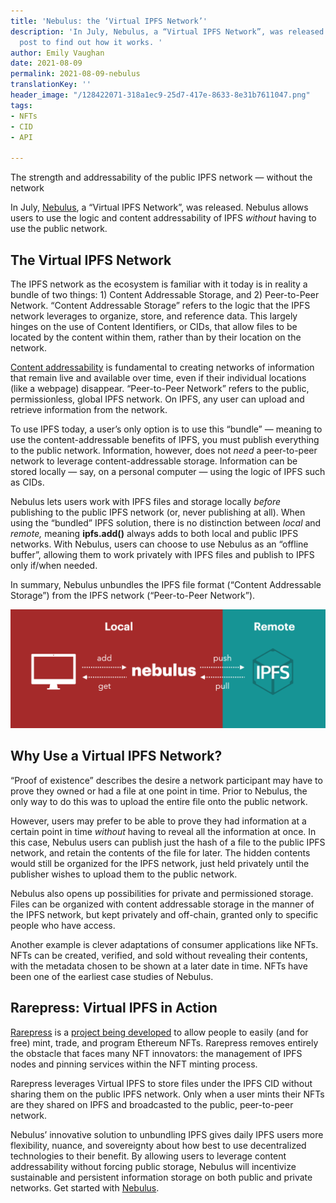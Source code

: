 ```yaml
---
title: 'Nebulus: the ‘Virtual IPFS Network’'
description: 'In July, Nebulus, a “Virtual IPFS Network”, was released. Read this
  post to find out how it works. '
author: Emily Vaughan
date: 2021-08-09
permalink: 2021-08-09-nebulus
translationKey: ''
header_image: "/128422071-318a1ec9-25d7-417e-8633-8e31b7611047.png"
tags:
- NFTs
- CID
- API

---
```

The strength and addressability of the public IPFS network — without the network

In July, [Nebulus](https://nebulus.dev/), a “Virtual IPFS Network”, was released. Nebulus allows users to use the logic and content addressability of IPFS _without_ having to use the public network.

## **The Virtual IPFS Network**

The IPFS network as the ecosystem is familiar with it today is in reality a bundle of two things: 1) Content Addressable Storage, and 2) Peer-to-Peer Network. “Content Addressable Storage” refers to the logic that the IPFS network leverages to organize, store, and reference data. This largely hinges on the use of Content Identifiers, or CIDs, that allow files to be located by the content within them, rather than by their location on the network.

[Content addressability](https://blog.ipfs.tech/2021-04-05-storing-nfts-on-ipfs/) is fundamental to creating networks of information that remain live and available over time, even if their individual locations (like a webpage) disappear. “Peer-to-Peer Network” refers to the public, permissionless, global IPFS network. On IPFS, any user can upload and retrieve information from the network.

To use IPFS today, a user’s only option is to use this “bundle” — meaning to use the content-addressable benefits of IPFS, you must publish everything to the public network. Information, however, does not _need_ a peer-to-peer network to leverage content-addressable storage. Information can be stored locally — say, on a personal computer — using the logic of IPFS such as CIDs.

Nebulus lets users work with IPFS files and storage locally _before_ publishing to the public IPFS network (or, never publishing at all). When using the “bundled” IPFS solution, there is no distinction between _local_ and _remote,_ meaning **ipfs.add()** always adds to both local and public IPFS networks. With Nebulus, users can choose to use Nebulus as an “offline buffer”, allowing them to work privately with IPFS files and publish to IPFS only if/when needed.

In summary, Nebulus unbundles the IPFS file format (“Content Addressable Storage”) from the IPFS network (“Peer-to-Peer Network”).

![](../assets/localremote2.png)

## **Why Use a Virtual IPFS Network?**

“Proof of existence” describes the desire a network participant may have to prove they owned or had a file at one point in time. Prior to Nebulus, the only way to do this was to upload the entire file onto the public network.

However, users may prefer to be able to prove they had information at a certain point in time _without_ having to reveal all the information at once. In this case, Nebulus users can publish just the hash of a file to the public IPFS network, and retain the contents of the file for later. The hidden contents would still be organized for the IPFS network, just held privately until the publisher wishes to upload them to the public network.

Nebulus also opens up possibilities for private and permissioned storage. Files can be organized with content addressable storage in the manner of the IPFS network, but kept privately and off-chain, granted only to specific people who have access.

Another example is clever adaptations of consumer applications like NFTs. NFTs can be created, verified, and sold without revealing their contents, with the metadata chosen to be shown at a later date in time. NFTs have been one of the earliest case studies of Nebulus.

## **Rarepress: Virtual IPFS in Action**

[Rarepress](https://rarepress.org/) is a [project being developed](https://twitter.com/skogard) to allow people to easily (and for free) mint, trade, and program Ethereum NFTs. Rarepress removes entirely the obstacle that faces many NFT innovators: the management of IPFS nodes and pinning services within the NFT minting process.

Rarepress leverages Virtual IPFS to store files under the IPFS CID without sharing them on the public IPFS network. Only when a user mints their NFTs are they shared on IPFS and broadcasted to the public, peer-to-peer network.

Nebulus’ innovative solution to unbundling IPFS gives daily IPFS users more flexibility, nuance, and sovereignty about how best to use decentralized technologies to their benefit. By allowing users to leverage content addressability without forcing public storage, Nebulus will incentivize sustainable and persistent information storage on both public and private networks. Get started with [Nebulus](https://nebulus.dev/).